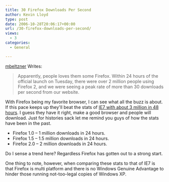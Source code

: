 ```yaml
---
title: 30 Firefox Downloads Per Second
author: Kevin Lloyd
type: post
date: 2006-10-28T20:06:17+00:00
url: /30-firefox-downloads-per-second/
views:
  - 3
categories:
  - General

---
```

[<span class="posted">mbeltzner</span>][1] <span class="posted">Writes:</span>

> Apparently, people loves them some Firefox. Within 24 hours of the official launch on Tuesday, there were over 2 million people using Firefox 2, and we were seeing a peak rate of more than 30 downloads per second from our website.

With Firefox being my favorite browser, I can see what all the buzz is about. If this pace keeps up they'll beat the stats of [IE7 with about 3 million in 48 hours][2]. I guess they have it right, make a good browser and people will download. Just for histories sack let me remind you guys of how the stats have been in the past.

  * Firefox 1.0 &#8211; 1 million downloads in 24 hours.
  * Firefox 1.5 &#8211; 1.5 million downloads in 24 hours.
  * Firefox 2.0 &#8211; 2 million downloads in 24 hours.

Do I sense a trend here? Regardless Firefox has gotten out to a strong start.

One thing to note, however, when comparing these stats to that of IE7 is that Firefox is multi platform and there is no Windows Genuine Advantage to hinder those running not-too-legal copies of Windows XP.

 [1]: http://www.beltzner.ca/mike/archives/2006/10/27/firefox_nation_unpimp_your_browser.html
 [2]: http://blogs.msdn.com/ie/archive/2006/10/24/ie7-hits-the-street.aspx